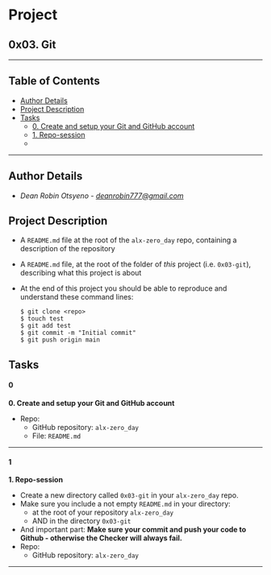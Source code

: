 # Project 
## **0x03. Git**
---
## Table of Contents
- [Author Details](#author-details)
- [Project Description](#project-description)
- [Tasks](#tasks)
	- [0. Create and setup your Git and GitHub account](#0)
	- [1. Repo-session](#1)
	- [](#2)
---
## Author Details
- *Dean Robin Otsyeno - deanrobin777@gmail.com*

## Project Description
- A `README.md` file at the root of the `alx-zero_day` repo, containing a description of the repository
- A `README.md` file, at the root of the folder of *this* project (i.e. `0x03-git`), describing what this project is about
- At the end of this project you should be able to reproduce and understand these command lines:

    ```
    $ git clone <repo>
    $ touch test
    $ git add test
    $ git commit -m "Initial commit"
    $ git push origin main
    ```


## Tasks
#### 0
**0. Create and setup your Git and GitHub account**
- Repo:
	- GitHub repository: `alx-zero_day`
	- File: `README.md`
---
#### 1
**1. Repo-session**
- Create a new directory called `0x03-git` in your `alx-zero_day` repo.
- Make sure you include a not empty `README.md` in your directory:
	- at the root of your repository `alx-zero_day`
	- AND in the directory `0x03-git`
- And important part: **Make sure your commit and push your code to Github - otherwise the Checker will always fail.**
- Repo:
	- GitHub repository: `alx-zero_day`
---
